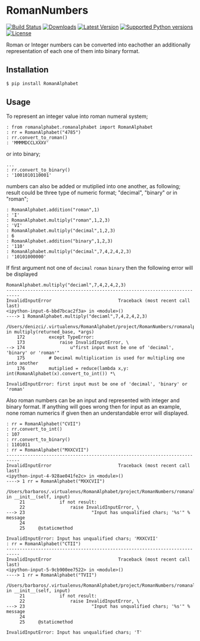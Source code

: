 RomanNumbers
============
[![Build Status](https://travis-ci.org/RedXBeard/RomanNumbers.svg?branch=master)](https://travis-ci.org/RedXBeard/RomanNumbers) 
[![Downloads](https://pypip.in/download/RomanAlphabet/badge.svg)](https://pypi.python.org/pypi/RomanAlphabet/)
[![Latest Version](https://pypip.in/version/RomanAlphabet/badge.svg)](https://pypi.python.org/pypi/RomanAlphabet/)
[![Supported Python versions](https://pypip.in/py_versions/RomanAlphabet/badge.svg)](https://pypi.python.org/pypi/RomanAlphabet/)
[![License](https://pypip.in/license/RomanAlphabet/badge.svg)](https://pypi.python.org/pypi/RomanAlphabet/)

Roman or Integer numbers can be converted into eachother an additionally representation of each one of them into binary
format.

Installation
------------

```bash
$ pip install RomanAlphabet
```

Usage
-----
To represent an integer value into roman numeral system;

```ipython
: from romanalphabet.romanalphabet import RomanAlphabet
: rr = RomanAlphabet("4785")
: rr.convert_to_roman()
: 'MMMMDCCLXXXV'
```

or into binary;

```ipython
...
: rr.convert_to_binary()
: '1001010110001'
```

numbers can also be added or mutiplied into one another, as following; result could be three type of numeric format; "decimal", "binary" or in "roman";

```ipython
: RomanAlphabet.addition("roman",1)
: 'I'
: RomanAlphabet.multiply("roman",1,2,3)
: 'VI'
: RomanAlphabet.multiply("decimal",1,2,3)
: 6
: RomanAlphabet.addition("binary",1,2,3)
: '110'
: RomanAlphabet.multiply("decimal",7,4,2,4,2,3)
: '10101000000'
```

If first argument not one of <code>decimal</code> <code>roman</code> <code>binary</code> then the following error will be displayed

```ipython
RomanAlphabet.multiply("deciaml",7,4,2,4,2,3)
---------------------------------------------------------------------------
InvalidInputError                         Traceback (most recent call last)
<ipython-input-6-bbd7bcac2f3a> in <module>()
----> 1 RomanAlphabet.multiply("deciaml",7,4,2,4,2,3)

/Users/denizci/.virtualenvs/RomanAlphabet/project/RomanNumbers/romanalphabet/romanalphabet.py in multiply(returned_base, *args)
    172         except TypeError:
    173             raise InvalidInputError, \
--> 174                 u"first input must be one of 'decimal', 'binary' or 'roman'"
    175         # Decimal multiplication is used for multipling one into another
    176         mutiplied = reduce(lambda x,y: int(RomanAlphabet(x).convert_to_int()) *\

InvalidInputError: first input must be one of 'decimal', 'binary' or 'roman'
```

Also roman numbers can be an input and represented with integer and binary format. If anything will goes wrong then for input as an example, none roman numerics if given then an understandable error will displayed.

```ipython
: rr = RomanAlphabet("CVII")
: rr.convert_to_int()
: 107
: rr.convert_to_binary()
: 1101011
: rr = RomanAlphabet("MXXCVII")
---------------------------------------------------------------------------
InvalidInputError                         Traceback (most recent call last)
<ipython-input-4-928ae041fe2c> in <module>()
----> 1 rr = RomanAlphabet("MXXCVII")

/Users/barbaros/.virtualenvs/RomanAlphabet/project/RomanNumbers/romanalphabet/romanalphabet.py in __init__(self, input)
     21             if not result:
     22                 raise InvalidInputError, \
---> 23                         "Input has unqualified chars; '%s'" % message
     24
     25     @staticmethod

InvalidInputError: Input has unqualified chars; 'MXXCVII'
: rr = RomanAlphabet("CTII")
---------------------------------------------------------------------------
InvalidInputError                         Traceback (most recent call last)
<ipython-input-5-9cb900ee7522> in <module>()
----> 1 rr = RomanAlphabet("TVII")

/Users/barbaros/.virtualenvs/RomanAlphabet/project/RomanNumbers/romanalphabet/romanalphabet.py in __init__(self, input)
     21             if not result:
     22                 raise InvalidInputError, \
---> 23                         "Input has unqualified chars; '%s'" % message
     24
     25     @staticmethod

InvalidInputError: Input has unqualified chars; 'T'
```
